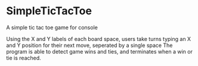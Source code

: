 # SimpleTicTacToe
A simple tic tac toe game for console

Using the X and Y labels of each board space, users take turns typing an X and Y position for their next move, seperated by a single space
The program is able to detect game wins and ties, and terminates when a win or tie is reached.
